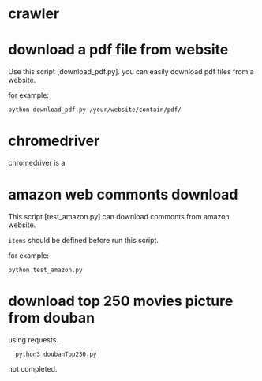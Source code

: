 # crawler

# download a pdf file from website
Use this script [download_pdf.py]. you can easily download pdf files from a website.

for example:
```
python download_pdf.py /your/website/contain/pdf/
```

# chromedriver

chromedriver is a 

# amazon web commonts download

This script [test_amazon.py] can download commonts from amazon website.

`items` should be defined before run this script.

for example:
```
python test_amazon.py
```

# download top 250 movies picture from douban
using requests.
```
  python3 doubanTop250.py
```

not completed.

